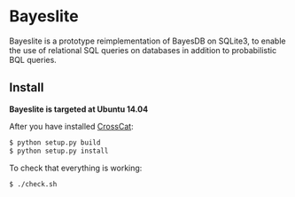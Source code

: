 # Bayeslite
Bayeslite is a prototype reimplementation of BayesDB on SQLite3, to enable the use of relational SQL queries on databases in addition to probabilistic BQL queries.

## Install
**Bayeslite is targeted at Ubuntu 14.04**

After you have installed [CrossCat](https://github.com/mit-probabilistic-computing-project/crosscat):

```bash
$ python setup.py build
$ python setup.py install
```

To check that everything is working:

```bash
$ ./check.sh
```
